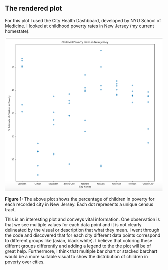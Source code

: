 ## The rendered plot

For this plot I used the City Health Dashboard, developed by NYU School of Medicine. I looked at childhood poverty rates in New Jersey
(my current homestate).

![](data_viz.png)

**Figure 1:** The above plot shows the percentage of children in poverty for each recorded city in New Jersey. Each dot represents a unique census tract.  

This is an interesting plot and conveys vital information. One observation is that we see multiple values for each data point and it is not clearly delineated by the visual or description that what they mean. I went through the code and discovered that for each city different data points correspond to different groups like (asian, black white). I believe that coloring these differnt groups differently and adding a legend to the the plot will be of great help. Furthermore, I think that multiple bar chart or stacked barchart would be a more suitable visual to show the distribution of children in poverty over cities.
